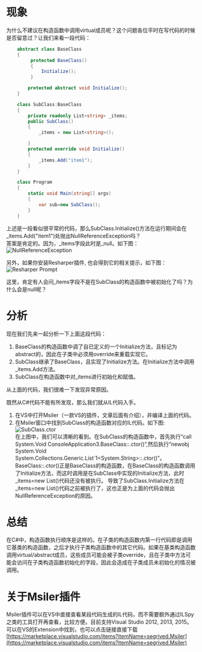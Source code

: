 现象
=======
为什么不建议在构造函数中调用virtual成员呢？这个问题各位平时在写代码的时候是否留意过？让我们来看一段代码：
```c#
    abstract class BaseClass
    {
         protected BaseClass()
         {
             Initialize();
         }

        protected abstract void Initialize();
    }

    class SubClass:BaseClass
    {
        private readonly List<string> _items;
        public SubClass()
        {
            _items = new List<string>();

        }
        protected override void Initialize()
        {
            _items.Add("item1");
        }
    }

    class Program
    {
        static void Main(string[] args)
        {
            var sub=new SubClass();
        }
    }
```
上述是一段看似很平常的代码，那么SubClass.Initialize()方法在运行期间会在_items.Add("item1")处抛出NullReferenceException吗？    
答案是肯定的。因为，_items字段此时是_null。如下图：    
![NullReferenceException](http://7xk5iv.com1.z0.glb.clouddn.com/cnblogs-001-3.png)      

另外，如果你安装Resharper插件, 也会得到它的相关提示，如下图：  
![Resharper Prompt](http://7xk5iv.com1.z0.glb.clouddn.com/cnblogs-001-2.png)   

这里，肯定有人会问_items字段不是在SubClass的构造函数中被初始化了吗？为什么会是null呢？   

分析
=======
现在我们先来一起分析一下上面这段代码：
1. BaseClass的构造函数中调了自已定义的一个Initialize方法，且标记为abstract的，因此在子类中必须用override来重载实现它。
2. SubClass继承了BaseClass，且实现了Initialize方法。在Initialize方法中调用_items.Add方法。
3. SubClass在构造函数中对_items进行初始化和赋值。    

从上面的代码，我们很难一下发现异常原因。

既然从C#代码不能有所发现，那么我们就从IL代码入手。

1. 在VS中打开Msiler（一款VS的插件，文章后面有介绍），并编译上面的代码。
2. 在Msiler窗口中找到SubClass的构造函数对应的IL代码。如下图:   
![SubClass.ctor](http://7xk5iv.com1.z0.glb.clouddn.com/cnblogs-001-1.png)   
在上图中，我们可以清晰的看到。在SubClass的构造函数中，首先执行“call     System.Void ConsoleApplication3.BaseClass::.ctor()”,然后执行“newobj   System.Void System.Collections.Generic.List`1<System.String>::.ctor()”。    
BaseClass::.ctor()正是BaseClass的构造函数，在BaseClass的构造函数调用了Initialize方法，而这时调用是在SubClass中实现的Initialize方法，此时_items=new List<string>()代码还没有被执行。
导致了SubClass.Initialize方法在_items=new List<string>()代码之前被执行了，这也正是为上面的代码会抛出NullReferenceException的原因。

总结
=======
在C#中，构造函数执行顺序是这样的。在子类的构造函数内第一行代码即是调用它基类的构造函数，之后才执行子类构造函数中的其它代码。如果在基类构造函数调用virtual/abstract成员，这些成员可能会被子类override，且在子类中方法可能会访问在子类构造函数初始化的字段，因此会造成在子类成员未初始化的情况被调用。

关于Msiler插件
==============
Msiler插件可以在VS中直接查看某段代码生成的IL代码，而不需要额外通过ILSpy之类的工具打开再查看，比较方便。目前支持Visual Studio 2012, 2013, 2015。
可以在VS的Extension中找到，也可以点击链接直接下载[https://marketplace.visualstudio.com/items?itemName=segrived.Msiler](https://marketplace.visualstudio.com/items?itemName=segrived.Msiler)

